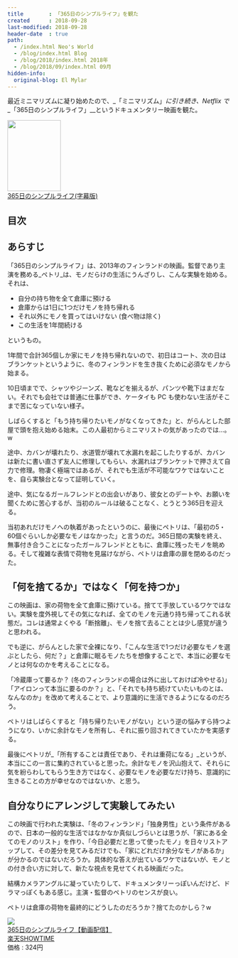 ```yaml
---
title        : 「365日のシンプルライフ」を観た
created      : 2018-09-28
last-modified: 2018-09-28
header-date  : true
path:
  - /index.html Neo's World
  - /blog/index.html Blog
  - /blog/2018/index.html 2018年
  - /blog/2018/09/index.html 09月
hidden-info:
  original-blog: El Mylar
---
```


最近ミニマリズムに凝り始めたので、_「ミニマリズム」_に引き続き、Netflix で__「365日のシンプルライフ」__というドキュメンタリー映画を観た。

<div class="ad-amazon">
  <div class="ad-amazon-image">
    <a href="https://www.amazon.co.jp/dp/B00N0NCMCI?tag=neos21-22&amp;linkCode=osi&amp;th=1&amp;psc=1">
      <img src="https://m.media-amazon.com/images/I/51uukIa6-bL._SL160_.jpg" width="120" height="160">
    </a>
  </div>
  <div class="ad-amazon-info">
    <div class="ad-amazon-title">
      <a href="https://www.amazon.co.jp/dp/B00N0NCMCI?tag=neos21-22&amp;linkCode=osi&amp;th=1&amp;psc=1">365日のシンプルライフ(字幕版)</a>
    </div>
  </div>
</div>

## 目次

## あらすじ

「365日のシンプルライフ」は、2013年のフィンランドの映画。監督であり主演を務める_ペトリ_は、モノだらけの生活にうんざりし、こんな実験を始める。それは、

- 自分の持ち物を全て倉庫に預ける
- 倉庫からは1日に1つだけモノを持ち帰れる
- それ以外にモノを買ってはいけない (食べ物は除く)
- この生活を1年間続ける

というもの。

1年間で合計365個しか家にモノを持ち帰れないので、初日はコート、次の日はブランケットというように、冬のフィンランドを生き抜くために必須なモノから始まる。

10日頃までで、シャツやジーンズ、靴などを揃えるが、パンツや靴下はまだない。それでも会社では普通に仕事ができ、ケータイも PC も使わない生活がそこまで苦になっていない様子。

しばらくすると「もう持ち帰りたいモノがなくなってきた」と、がらんとした部屋で頭を抱え始める始末。この人最初からミニマリストの気があったのでは…。w

途中、カバンが壊れたり、水道管が壊れて水漏れを起こしたりするが、カバンは新たに書い直さず友人に修理してもらい、水漏れはブランケットで押さえて自力で修理。物凄く極端ではあるが、それでも生活が不可能なワケではないことを、自ら実験台となって証明していく。

途中、気になるガールフレンドとの出会いがあり、彼女とのデートや、お願いを聞くために苦心するが、当初のルールは破ることなく、とうとう365日を迎える。

当初あれだけモノへの執着があったというのに、最後にペトリは、「最初の5・60個ぐらいしか必要なモノはなかった」と言うのだ。365日間の実験を終え、無事付き合うことになったガールフレンドとともに、倉庫に残ったモノを眺める。そして複雑な表情で荷物を見届けながら、ペトリは倉庫の扉を閉めるのだった。

## 「何を捨てるか」ではなく「何を持つか」

この映画は、家の荷物を全て倉庫に預けている。捨てて手放しているワケではない。実験を度外視してその気になれば、全てのモノを元通り持ち帰ってこれる状態だ。コレは通常よくやる「断捨離」、モノを捨て去ることとは少し感覚が違うと思われる。

でも逆に、がらんとした家で全裸になり、「こんな生活で1つだけ必要なモノを選ぶとしたら、何だ？」と倉庫に眠るモノたちを想像することで、本当に必要なモノとは何なのかを考えることになる。

「冷蔵庫って要るか？ (冬のフィンランドの場合は外に出しておけば冷やせる)」「アイロンって本当に要るのか？」と、「それでも持ち続けていたいものとは、なんなのか」を改めて考えることで、より意識的に生活できるようになるのだろう。

ペトリはしばらくすると「持ち帰りたいモノがない」という逆の悩みすら持つようになり、いかに余計なモノを所有し、それに振り回されてきていたかを実感する。

最後にペトリが_「所有することは責任であり、それは重荷になる」_というが、本当にこの一言に集約されていると思った。余計なモノを沢山抱えて、それらに気を紛らわしてもらう生き方ではなく、必要なモノを必要なだけ持ち、意識的に生きることの方が幸せなのではないか、と思う。

## 自分なりにアレンジして実験してみたい

この映画で行われた実験は、「冬のフィンランド」「独身男性」という条件があるので、日本の一般的な生活ではなかなか真似しづらいとは思うが、「家にある全てのモノのリスト」を作り、「今日必要だと思って使ったモノ」を日々リストアップして、その差分を見てみるだけでも、「家にどれだけ余分なモノがあるか」が分かるのではないだろうか。具体的な答えが出ているワケではないが、モノとの付き合い方に対して、新たな視点を見せてくれる映画だった。

結構カメラアングルに凝っていたりして、ドキュメンタリーっぽいんだけど、ドラマっぽくもある感じ。主演・監督のペトリのセンスが良い。

ペトリは倉庫の荷物を最終的にどうしたのだろうか？捨てたのかしら？w

<div class="ad-rakuten">
  <div class="ad-rakuten-image">
    <a href="https://hb.afl.rakuten.co.jp/hgc/g00prag2.waxyc5aa.g00prag2.waxyd048/?pc=https%3A%2F%2Fitem.rakuten.co.jp%2Fshowtime%2F117402%2F&amp;m=http%3A%2F%2Fm.rakuten.co.jp%2Fshowtime%2Fi%2F10629668%2F">
      <img src="https://thumbnail.image.rakuten.co.jp/@0_mall/showtime/cabinet/content/2/0/117402_jh.jpg?_ex=128x128">
    </a>
  </div>
  <div class="ad-rakuten-info">
    <div class="ad-rakuten-title">
      <a href="https://hb.afl.rakuten.co.jp/hgc/g00prag2.waxyc5aa.g00prag2.waxyd048/?pc=https%3A%2F%2Fitem.rakuten.co.jp%2Fshowtime%2F117402%2F&amp;m=http%3A%2F%2Fm.rakuten.co.jp%2Fshowtime%2Fi%2F10629668%2F">365日のシンプルライフ【動画配信】</a>
    </div>
    <div class="ad-rakuten-shop">
      <a href="https://hb.afl.rakuten.co.jp/hgc/g00prag2.waxyc5aa.g00prag2.waxyd048/?pc=https%3A%2F%2Fwww.rakuten.co.jp%2Fshowtime%2F&amp;m=http%3A%2F%2Fm.rakuten.co.jp%2Fshowtime%2F">楽天SHOWTIME</a>
    </div>
    <div class="ad-rakuten-price">価格 : 324円</div>
  </div>
</div>
